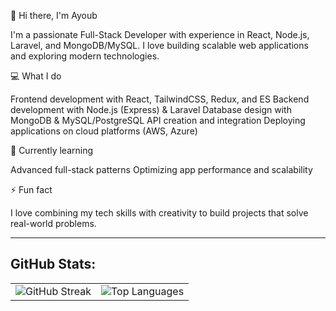 👋 Hi there, I'm Ayoub

I'm a passionate Full-Stack Developer with experience in React, Node.js, Laravel, and MongoDB/MySQL. I love building scalable web applications and exploring modern technologies.

💻 What I do

Frontend development with React, TailwindCSS, Redux, and ES
Backend development with Node.js (Express) & Laravel
Database design with MongoDB & MySQL/PostgreSQL
API creation and integration
Deploying applications on cloud platforms (AWS, Azure)

🌱 Currently learning

Advanced full-stack patterns
Optimizing app performance and scalability

⚡ Fun fact

I love combining my tech skills with creativity to build projects that solve real-world problems.

---
<p align="center">
  <h2>GitHub Stats:</h2>
</p>
<table align="center" border="0" cellpadding="0" cellspacing="0">
  <tr align="center">
    <td>
<img src="https://streak-stats.demolab.com?user=abaakil35&theme=dark&hide_border=true&ring=FF4500&fire=FFA500&currStreakNum=FFD700&sideNums=FFD700&currStreakLabel=FF6347&sideLabels=FF8C00&dates=FFA07A" alt="GitHub Streak" />
    </td>
    <td>
     <img src="https://github-readme-stats.vercel.app/api/top-langs/?username=abaakil35&layout=compact&theme=dark&hide_border=true&langs_count=8" alt="Top Languages" />
  </tr>
</table>

